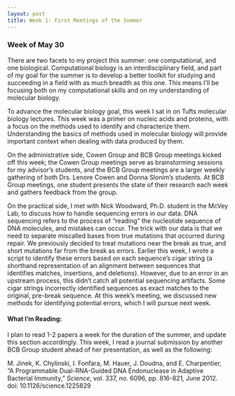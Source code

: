 ```yaml
---
layout: post
title: Week 1: First Meetings of the Summer
---
```


### Week of May 30

There are two facets to my project this summer: one computational, and one biological. Computational biology is an interdisciplinary field, and part of my goal for the summer is to develop a better toolkit for studying and succeeding in a field with as much breadth as this one. This means I’ll be focusing both on my computational skills and on my understanding of molecular biology.

To advance the molecular biology goal, this week I sat in on Tufts molecular biology lectures. This week was a primer on nucleic acids and proteins, with a focus on the methods used to identify and characterize them. Understanding the basics of methods used in molecular biology will provide important context when dealing with data produced by them. 

On the administrative side, Cowen Group and BCB Group meetings kicked off this week; the Cowen Group meetings serve as brainstorming sessions for my advisor’s students, and the BCB Group meetings are a larger weekly gathering of both Drs. Lenore Cowen and Donna Slonim’s students. At BCB Group meetings, one student presents the state of their research each week and gathers feedback from the group. 

On the practical side, I met with Nick Woodward, Ph.D. student in the McVey Lab, to discuss how to handle sequencing errors in our data. DNA sequencing refers to the process of “reading” the nucleotide sequence of DNA molecules, and mistakes can occur. The trick with our data is that we need to separate miscalled bases from true mutations that occurred during repair. We previously decided to treat mutations near the break as true, and short mutations far from the break as errors. Earlier this week, I wrote a script to identify these errors based on each sequence’s cigar string (a shorthand representation of an alignment between sequences that identifies matches, insertions, and deletions). However, due to an error in an upstream process, this didn’t catch all potential sequencing artifacts. Some cigar strings incorrectly identified sequences as exact matches to the original, pre-break sequence. At this week’s meeting, we discussed new methods for identifying potential errors, which I will pursue next week.

#### What I’m Reading: 
I plan to read 1-2 papers a week for the duration of the summer, and update this section accordingly. This week, I read a journal submission by another BCB Group student ahead of her presentation, as well as the following:

M. Jinek, K. Chylinski, I. Fonfara, M. Hauer, J. Doudna, and E. Charpentier, “A Programmable Dual-RNA-Guided DNA Endonuclease in Adaptive Bacterial Immunity,” _Science_, vol. 337, no. 6096, pp. 816-821, June 2012. doi: 10.1126/science.1225829

